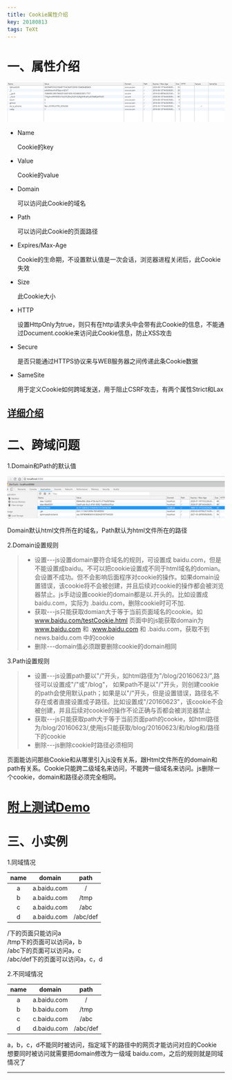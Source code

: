 ```yaml
---
title: Cookie属性介绍
key: 20180813
tags: TeXt
---
```


# 一、属性介绍

![img](/myres/20180813/20180812224110.png)

* Name

  Cookie的key

* Value

  Cookie的value

* Domain

  可以访问此Cookie的域名

* Path

  可以访问此Cookie的页面路径

<!--more-->

* Expires/Max-Age

  Cookie的生命期，不设置默认值是一次会话，浏览器进程关闭后，此Cookie失效

* Size

  此Cookie大小

* HTTP

  设置HttpOnly为true，则只有在http请求头中会带有此Cookie的信息，不能通过Document.cookie来访问此Cookie信息，防止XSS攻击

* Secure

  是否只能通过HTTPS协议来与WEB服务器之间传递此条Cookie数据

* SameSite

  用于定义Cookie如何跨域发送，用于阻止CSRF攻击，有两个属性Strict和Lax

## [详细介绍](https://developer.mozilla.org/zh-CN/docs/Web/HTTP/Cookies)

# 二、跨域问题

1.Domain和Path的默认值

![img](/myres/20180813/20180813001953.png)

Domain默认html文件所在的域名，Path默认为html文件所在的路径

2.Domain设置规则

>* 设置---js设置domain要符合域名的规则，可设置成 baidu.com，但是不能设置成baidu。不可以把cookie设置成不同于html域名的domian。会设置不成功。但不会影响后面程序对cookie的操作。如果domain设置错误，该cookie将不会被创建，并且后续对cookie的操作都会被浏览器禁止。js手动设置cookie的domain都是以.开头的。比如设置成 baidu.com，实际为 .baidu.com，删除cookie时可不加.
>* 获取---js只能获取domian大于等于当前页面域名的cookie。如 www.baidu.com/testCookie.html 页面中的js能获取domain为 www.baidu.com 和 .www.baidu.com 和 .baidu.com，获取不到 news.baidu.com 中的cookie
>* 删除---domain值必须跟要删除cookie的domain相同

3.Path设置规则

>* 设置---js设置path要以"/"开头，如html路径为"/blog/20160623/",路径可以设置成"/"或"/blog"， 如果path不是以"/"开头，则创建cookie的path会使用默认path；如果是以"/"开头，但是设置错误，路径名不存在或者直接设置成子路径。比如设置成"/20160623"，该cookie不会被创建，并且后续对cookie的操作不论正确与否都会被浏览器禁止
>* 获取---js只能获取path大于等于当前页面path的cookie，如html路径为/blog/20160623/,使用js只能获取/blog/20160623/和/blog和/路径下的cookie
>* 删除---js删除cookie时路径必须相同

页面能访问那些Cookie和从哪里引入js没有关系，跟Html文件所在的domain和path有关系。Cookie只能跨二级域名来访问，不能跨一级域名来访问。js删除一个cookie，domain和路径必须完全相同。

# [附上测试Demo](https://github.com/A175A174/Demo/tree/master/Cookies)

# 三、小实例

1.同域情况

name|domain|path
:---:|:--:|:---:
a|a.baidu.com|/
b|a.baidu.com|/tmp
c|a.baidu.com|/abc
d|a.baidu.com|/abc/def

/下的页面只能访问a  
/tmp下的页面可以访问a，b  
/abc下的页面可以访问a，c  
/abc/def下的页面可以访问a，c，d

2.不同域情况

name|domain|path
:---:|:--:|:---:
a|a.baidu.com|/
b|b.baidu.com|/tmp
c|c.baidu.com|/abc
d|d.baidu.com|/abc/def

a，b，c，d不能同时被访问，指定域下的路径中的网页才能访问对应的Cookie  
想要同时被访问就需要把domain修改为一级域 baidu.com，之后的规则就是同域情况了

---